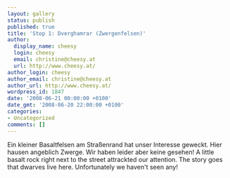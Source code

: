 ```yaml
---
layout: gallery
status: publish
published: true
title: 'Stop 1: Dverghamrar (Zwergenfelsen)'
author:
  display_name: cheesy
  login: cheesy
  email: christine@cheesy.at
  url: http://www.cheesy.at/
author_login: cheesy
author_email: christine@cheesy.at
author_url: http://www.cheesy.at/
wordpress_id: 1847
date: '2008-06-21 00:00:00 +0100'
date_gmt: '2008-06-20 22:00:00 +0100'
categories:
- Uncategorized
comments: []
---
```

<!--:de-->Ein kleiner Basaltfelsen am Straßenrand hat unser Interesse geweckt. Hier hausen angeblich Zwerge. Wir haben leider aber keine gesehen!
<!--:--><!--:en-->A little basalt rock right next to the street attrackted our attention. The story goes that dwarves live here. Unfortunately we haven't seen any!
<!--:-->
